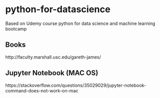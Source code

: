 # python-for-datascience
Based on Udemy course python for data science and machine learning bootcamp


<h2>Books</h2>
<p>http://faculty.marshall.usc.edu/gareth-james/</p>

<h2>Jupyter Notebook (MAC OS)</h2>
<p>https://stackoverflow.com/questions/35029029/jupyter-notebook-command-does-not-work-on-mac</p>
